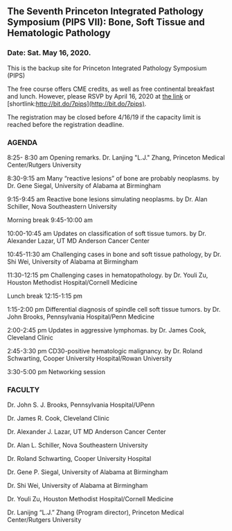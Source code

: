 ## The Seventh Princeton Integrated Pathology Symposium (PIPS VII): Bone, Soft Tissue and Hematologic Pathology 
### Date: Sat. May 16, 2020. 

This is the backup site for Princeton Integrated Pathology Symposium (PIPS)

The free course offers CME credits, as well as free continental breakfast and lunch. However, please RSVP by April 16, 2020 at [the link](https://forms.gle/ccN5JEs2r9zSbZfZ6) or [shortlink:http://bit.do/7pips](http://bit.do/7pips).

The registration may be closed before 4/16/19 if the capacity limit is reached before the registration deadline.

### AGENDA
8:25- 8:30 am          Opening remarks. Dr. Lanjing "L.J." Zhang, Princeton Medical Center/Rutgers University

8:30-9:15 am           Many “reactive lesions” of bone are probably neoplasms. by Dr. Gene Siegal, University of Alabama at Birmingham

9:15-9:45 am           Reactive bone lesions simulating neoplasms. by Dr. Alan Schiller, Nova Southeastern University

Morning break         9:45-10:00 am

10:00-10:45 am       Updates on classification of soft tissue tumors. by Dr. Alexander Lazar, UT MD Anderson Cancer Center

10:45-11:30 am       Challenging cases in bone and soft tissue pathology, by Dr. Shi Wei, University of Alabama at Birmingham

11:30-12:15 pm       Challenging cases in hematopathology. by Dr. Youli Zu, Houston Methodist Hospital/Cornell Medicine  

Lunch break            12:15-1:15 pm

1:15-2:00 pm           Differential diagnosis of spindle cell soft tissue tumors. by Dr. John Brooks, Pennsylvania Hospital/Penn Medicine

2:00-2:45 pm           Updates in aggressive lymphomas. by Dr. James Cook, Cleveland Clinic

2:45-3:30 pm           CD30-positive hematologic malignancy. by Dr. Roland Schwarting, Cooper University Hospital/Rowan University

3:30-5:00 pm           Networking session
 
### FACULTY 
Dr. John S. J. Brooks, Pennsylvania Hospital/UPenn

Dr. James R. Cook, Cleveland Clinic

Dr. Alexander J. Lazar, UT MD Anderson Cancer Center

Dr. Alan L. Schiller, Nova Southeastern University

Dr. Roland Schwarting, Cooper University Hospital

Dr. Gene P. Siegal, University of Alabama at Birmingham

Dr. Shi Wei, University of Alabama at Birmingham

Dr. Youli Zu, Houston Methodist Hospital/Cornell Medicine

Dr. Lanijng “L.J.” Zhang (Program director), Princeton Medical Center/Rutgers University
